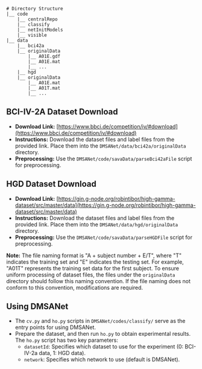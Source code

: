 ```
# Directory Structure
|__ code
    |__ centralRepo
    |__ classify
    |__ netInitModels
    |__ visible
|__ data
    |__ bci42a
    |__ originalData
        |__ A01E.gdf
        |__ A01E.mat
        |__ ...
    |__ hgd
    |__ originalData
        |__ A01E.mat
        |__ A01T.mat
        |__ ...
```

## BCI-IV-2A Dataset Download
- **Download Link:** [https://www.bbci.de/competition/iv/#download](https://www.bbci.de/competition/iv/#download)
- **Instructions:** Download the dataset files and label files from the provided link. Place them into the `DMSANet/data/bci42a/originalData` directory.
- **Preprocessing:** Use the `DMSANet/code/savaData/parseBci42aFile` script for preprocessing.

## HGD Dataset Download
- **Download Link:** [https://gin.g-node.org/robintibor/high-gamma-dataset/src/master/data](https://gin.g-node.org/robintibor/high-gamma-dataset/src/master/data)
- **Instructions:** Download the dataset files and label files from the provided link. Place them into the `DMSANet/data/hgd/originalData` directory.
- **Preprocessing:** Use the `DMSANet/code/savaData/parseHGDFile` script for preprocessing.

**Note:** The file naming format is "A + subject number + E/T", where "T" indicates the training set and "E" indicates the testing set. For example, "A01T" represents the training set data for the first subject. To ensure uniform processing of dataset files, the files under the `originalData` directory should follow this naming convention. If the file naming does not conform to this convention, modifications are required.

## Using DMSANet
- The `cv.py` and `ho.py` scripts in `DMSANet/codes/classify/` serve as the entry points for using DMSANet.
- Prepare the dataset, and then run `ho.py` to obtain experimental results. The `ho.py` script has two key parameters:
    - `datasetId`: Specifies which dataset to use for the experiment (0: BCI-IV-2a data, 1: HGD data).
    - `network`: Specifies which network to use (default is DMSANet).
